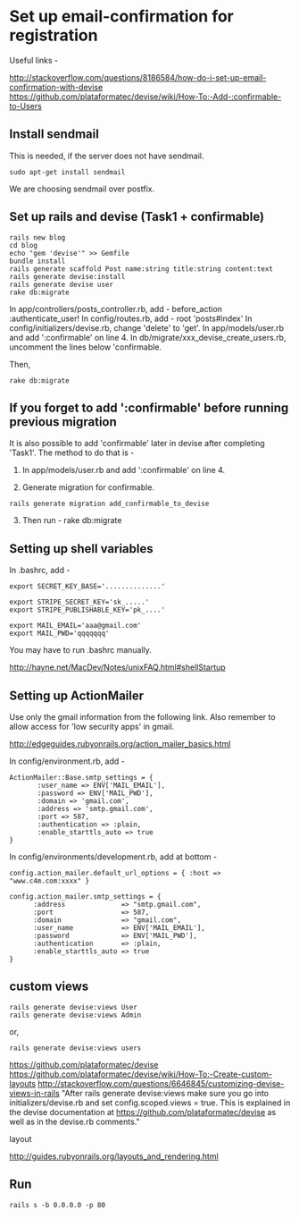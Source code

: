 # Set up email-confirmation for registration

Useful links -

http://stackoverflow.com/questions/8186584/how-do-i-set-up-email-confirmation-with-devise
https://github.com/plataformatec/devise/wiki/How-To:-Add-:confirmable-to-Users

## Install sendmail

This is needed, if the server does not have sendmail.

~~~~
sudo apt-get install sendmail
~~~~

We are choosing sendmail over postfix.


## Set up rails and devise (Task1 + confirmable)
~~~~
rails new blog
cd blog
echo "gem 'devise'" >> Gemfile
bundle install
rails generate scaffold Post name:string title:string content:text
rails generate devise:install
rails generate devise user
rake db:migrate
~~~~

In app/controllers/posts_controller.rb, add -  before_action :authenticate_user!
In config/routes.rb, add - root 'posts#index'
In config/initializers/devise.rb, change 'delete' to 'get'.
In app/models/user.rb and add ':confirmable' on line 4.
In db/migrate/xxx_devise_create_users.rb, uncomment the lines below 'confirmable.

Then,
~~~~
rake db:migrate
~~~~

## If you forget to add ':confirmable' before running previous migration

It is also possible to add 'confirmable' later in devise after completing 'Task1'.
The method to do that is -

1.	In app/models/user.rb and add ':confirmable' on line 4.

2. Generate migration for confirmable.

~~~~
rails generate migration add_confirmable_to_devise
~~~~

3. Then run - rake db:migrate

## Setting up shell variables

In .bashrc, add -

~~~~
export SECRET_KEY_BASE='..............'

export STRIPE_SECRET_KEY='sk_.....'
export STRIPE_PUBLISHABLE_KEY='pk_....'

export MAIL_EMAIL='aaa@gmail.com'
export MAIL_PWD='qqqqqqq'
~~~~

You may have to run .bashrc manually.

http://hayne.net/MacDev/Notes/unixFAQ.html#shellStartup




## Setting up ActionMailer

Use only the gmail information from the following link. Also remember to 
allow access for 'low security apps' in gmail.


http://edgeguides.rubyonrails.org/action_mailer_basics.html


In config/environment.rb, add -

~~~~
ActionMailer::Base.smtp_settings = {
       :user_name => ENV['MAIL_EMAIL'],
       :password => ENV['MAIL_PWD'],
       :domain => 'gmail.com',
       :address => 'smtp.gmail.com',
       :port => 587,
       :authentication => :plain,
       :enable_starttls_auto => true
}
~~~~

In config/environments/development.rb, add at bottom -

~~~~
config.action_mailer.default_url_options = { :host => "www.c4m.com:xxxx" }

config.action_mailer.smtp_settings = {
      :address              => "smtp.gmail.com",
      :port                 => 587,
      :domain               => "gmail.com",
      :user_name            => ENV['MAIL_EMAIL'],
      :password             => ENV['MAIL_PWD'],
      :authentication       => :plain,
      :enable_starttls_auto => true
}
~~~~


## custom views

~~~~
rails generate devise:views User
rails generate devise:views Admin
~~~~

or,
~~~~
rails generate devise:views users
~~~~

https://github.com/plataformatec/devise
https://github.com/plataformatec/devise/wiki/How-To:-Create-custom-layouts
http://stackoverflow.com/questions/6646845/customizing-devise-views-in-rails
"After rails generate devise:views make sure you go into initializers/devise.rb and set config.scoped.views = true. This is explained in the devise documentation at https://github.com/plataformatec/devise as well as in the devise.rb comments."

layout 

http://guides.rubyonrails.org/layouts_and_rendering.html


## Run

~~~~~~
rails s -b 0.0.0.0 -p 80
~~~~~~
